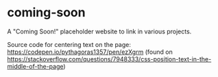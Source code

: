 # coming-soon
 A "Coming Soon!" placeholder website to link in various projects.

Source code for centering text on the page: https://codepen.io/pythagoras1357/pen/ezXgrm (found on https://stackoverflow.com/questions/7948333/css-position-text-in-the-middle-of-the-page)
